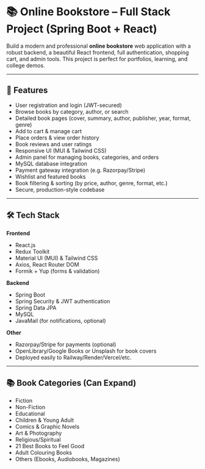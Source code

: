 # 📚 Online Bookstore – Full Stack Project (Spring Boot + React)

Build a modern and professional **online bookstore** web application with a robust backend, a beautiful React frontend, full authentication, shopping cart, and admin tools. This project is perfect for portfolios, learning, and college demos.

---

## 🚀 Features

- User registration and login (JWT-secured)
- Browse books by category, author, or search
- Detailed book pages (cover, summary, author, publisher, year, format, genre)
- Add to cart & manage cart
- Place orders & view order history
- Book reviews and user ratings
- Responsive UI (MUI & Tailwind CSS)
- Admin panel for managing books, categories, and orders
- MySQL database integration
- Payment gateway integration (e.g. Razorpay/Stripe)
- Wishlist and featured books
- Book filtering & sorting (by price, author, genre, format, etc.)
- Secure, production-style codebase

---

## 🛠️ Tech Stack

**Frontend**
- React.js
- Redux Toolkit
- Material UI (MUI) & Tailwind CSS
- Axios, React Router DOM
- Formik + Yup (forms & validation)

**Backend**
- Spring Boot
- Spring Security & JWT authentication
- Spring Data JPA
- MySQL
- JavaMail (for notifications, optional)

**Other**
- Razorpay/Stripe for payments (optional)
- OpenLibrary/Google Books or Unsplash for book covers
- Deployed easily to Railway/Render/Vercel/etc.

---

## 📚 Book Categories (Can Expand)

- Fiction 
- Non-Fiction 
- Educational
- Children & Young Adult
- Comics & Graphic Novels
- Art & Photography
- Religious/Spiritual
- 21 Best Books to Feel Good
- Adult Colouring Books
- Others (Ebooks, Audiobooks, Magazines)


